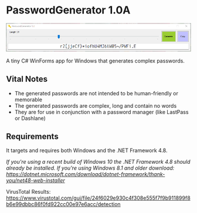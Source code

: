 # PasswordGenerator 1.0A

![Preview](https://raw.githubusercontent.com/hl2guide/PasswordGenerator/master/Screenshots/example.PNG)

A tiny C# WinForms app for Windows that generates complex passwords.

## Vital Notes

* The generated passwords are not intended to be human-friendly or memorable
* The generated passwords are complex, long and contain no words
* They are for use in conjunction with a password manager (like LastPass or Dashlane)

## Requirements

It targets and requires both Windows and the .NET Framework 4.8.

_If you're using a recent build of Windows 10 the .NET Framework 4.8 should already be installed._
_If you're using Windows 8.1 and older download: https://dotnet.microsoft.com/download/dotnet-framework/thank-you/net48-web-installer_

VirusTotal Results: https://www.virustotal.com/gui/file/24f6029e930c4f308e555f7f9b911899f8b6e99dbbc86f0fd922cc00e97e6acc/detection
